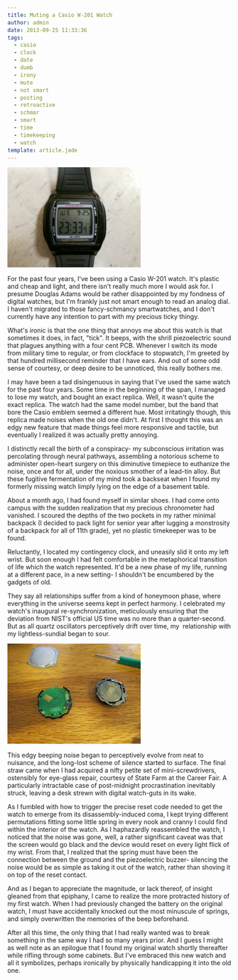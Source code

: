 ```yaml
---
title: Muting a Casio W-201 Watch
author: admin
date: 2013-09-25 11:33:36
tags: 
  - casio
  - clock
  - date
  - dumb
  - irony
  - mute
  - not smart
  - posting
  - retroactive
  - schmar
  - smart
  - time
  - timekeeping
  - watch
template: article.jade
---
```


[![IMG_2599](IMG_2599-300x225.jpg)](IMG_2599.jpg)

For the past four years, I've been using a Casio W-201 watch. It's plastic and cheap and light, and there isn't really much more I would ask for. I presume Douglas Adams would be rather disappointed by my fondness of digital watches, but I'm frankly just not smart enough to read an analog dial. I haven't migrated to those fancy-schmancy smartwatches, and I don't currently have any intention to part with my precious ticky thingy.

What's ironic is that the one thing that annoys me about this watch is that sometimes it does, in fact, "tick". It beeps, with the shrill piezoelectric sound that plagues anything with a four cent PCB. Whenever I switch its mode from military time to regular, or from clockface to stopwatch, I'm greeted by that hundred millisecond reminder that I have ears. And out of some odd sense of courtesy, or deep desire to be unnoticed, this really bothers me.

I may have been a tad disingenuous in saying that I've used the same watch for the past four years. Some time in the beginning of the span, I managed to lose my watch, and bought an exact replica. Well, it wasn't quite the exact replica. The watch had the same model number, but the band that bore the Casio emblem seemed a different hue. Most irritatingly though, this replica made noises when the old one didn't. At first I thought this was an edgy new feature that made things feel more responsive and tactile, but eventually I realized it was actually pretty annoying.

I distinctly recall the birth of a conspiracy- my subconscious irritation was percolating through neural pathways, assembling a notorious scheme to administer open-heart surgery on this diminutive timepiece to euthanize the noise, once and for all, under the noxious smother of a lead-tin alloy. But these fugitive fermentation of my mind took a backseat when I found my formerly missing watch limply lying on the edge of a basement table.

About a month ago, I had found myself in similar shoes. I had come onto campus with the sudden realization that my precious chronometer had vanished. I scoured the depths of the two pockets in my rather minimal backpack (I decided to pack light for senior year after lugging a monstrosity of a backpack for all of 11th grade), yet no plastic timekeeper was to be found.

Reluctantly, I located my contingency clock, and uneasily slid it onto my left wrist. But soon enough I had felt comfortable in the metaphorical transition of life which the watch represented. It'd be a new phase of my life, running at a different pace, in a new setting- I shouldn't be encumbered by the gadgets of old.

They say all relationships suffer from a kind of honeymoon phase, where everything in the universe seems kept in perfect harmony. I celebrated my watch's inaugural re-synchronization, meticulously ensuring that the deviation from NIST's official US time was no more than a quarter-second. But as all quartz oscillators perceptively drift over time, my  relationship with my lightless-sundial began to sour.

[![IMG_2552](IMG_2552-300x225.jpg)](IMG_2552.jpg)

This edgy beeping noise began to perceptively evolve from neat to nuisance, and the long-lost scheme of silence started to surface. The final straw came when I had acquired a nifty petite set of mini-screwdrivers, ostensibly for eye-glass repair, courtesy of State Farm at the Career Fair. A particularly intractable case of post-midnight procrastination inevitably struck, leaving a desk strewn with digital watch-guts in its wake.

As I fumbled with how to trigger the precise reset code needed to get the watch to emerge from its disassembly-induced coma, I kept trying different permutations fitting some little spring in every nook and cranny I could find within the interior of the watch. As I haphazardly reassembled the watch, I noticed that the noise was gone, well, a rather significant caveat was that the screen would go black and the device would reset on every light flick of my wrist. From that, I realized that the spring must have been the connection between the ground and the piezoelectric buzzer- silencing the noise would be as simple as taking it out of the watch, rather than shoving it on top of the reset contact.

And as I began to appreciate the magnitude, or lack thereof, of insight gleaned from that epiphany, I came to realize the more protracted history of my first watch. When I had previously changed the battery on the original watch, I must have accidentally knocked out the most minuscule of springs, and simply overwritten the memories of the beep beforehand.

After all this time, the only thing that I had really wanted was to break something in the same way I had so many years prior. And I guess I might as well note as an epilogue that I found my original watch shortly thereafter while rifling through some cabinets. But I've embraced this new watch and all it symbolizes, perhaps ironically by physically handicapping it into the old one.

